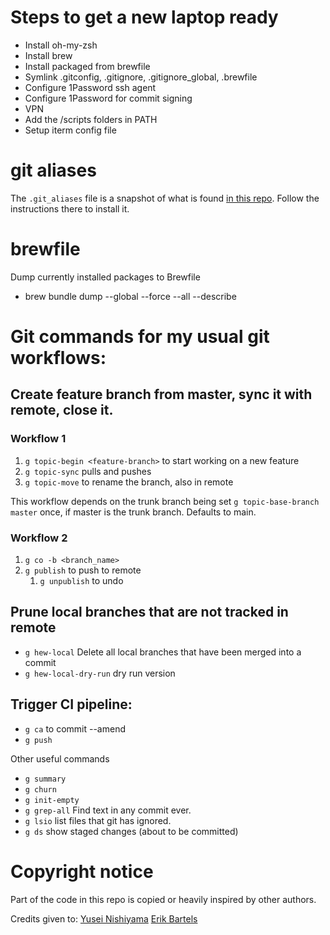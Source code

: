 # Steps to get a new laptop ready
- Install oh-my-zsh
- Install brew
- Install packaged from brewfile
- Symlink .gitconfig, .gitignore, .gitignore_global, .brewfile
- Configure 1Password ssh agent
- Configure 1Password for commit signing
- VPN
- Add the /scripts folders in PATH
- Setup iterm config file


# git aliases
The `.git_aliases` file is a snapshot of what is found [in this repo](https://github.com/GitAlias/gitalias). Follow the instructions there to install it.

# brewfile
Dump currently installed packages to Brewfile
- brew bundle dump --global --force --all --describe


# Git commands for my usual git workflows:

## Create feature branch from master, sync it with remote, close it.

### Workflow 1
1. `g topic-begin <feature-branch>` to start working on a new feature
2. `g topic-sync` pulls and pushes
3. `g topic-move` to rename the branch, also in remote

This workflow depends on the trunk branch being set
`g topic-base-branch master` once, if master is the trunk branch. Defaults to main.

### Workflow 2

1. `g co -b <branch_name>`
2. `g publish` to push to remote
   1. `g unpublish` to undo

## Prune local branches that are not tracked in remote
- `g hew-local` Delete all local branches that have been merged into a commit
- `g hew-local-dry-run` dry run version

## Trigger CI pipeline:
* `g ca` to commit --amend
* `g push`

Other useful commands
* `g summary`
* `g churn`
* `g init-empty`
* `g grep-all` Find text in any commit ever.
* `g lsio` list files that git has ignored.
* `g ds` show staged changes (about to be committed)

# Copyright notice
Part of the code in this repo is copied or heavily inspired by other authors.

Credits given to:
[Yusei Nishiyama](https://github.com/yuseinishiyama)
[Erik Bartels](https://github.com/ebartels)